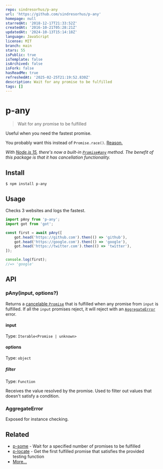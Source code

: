 ```yaml
---
repo: sindresorhus/p-any
url: 'https://github.com/sindresorhus/p-any'
homepage: null
starredAt: '2018-12-17T21:33:52Z'
createdAt: '2016-10-21T05:28:21Z'
updatedAt: '2024-10-13T15:14:18Z'
language: JavaScript
license: MIT
branch: main
stars: 55
isPublic: true
isTemplate: false
isArchived: false
isFork: false
hasReadMe: true
refreshedAt: '2025-02-25T21:19:52.830Z'
description: Wait for any promise to be fulfilled
tags: []
---
```


# p-any

> Wait for any promise to be fulfilled

Useful when you need the fastest promise.

You probably want this instead of `Promise.race()`. [Reason.](http://bluebirdjs.com/docs/api/promise.race.html)

*With [Node.js 15](https://medium.com/@nodejs/node-js-v15-0-0-is-here-deb00750f278), there's now a built-in [`Promise#any`](https://developer.mozilla.org/en-US/docs/Web/JavaScript/Reference/Global_Objects/Promise/any) method. The benefit of this package is that it has cancellation functionality.*

## Install

```
$ npm install p-any
```

## Usage

Checks 3 websites and logs the fastest.

```js
import pAny from 'p-any';
import got from 'got';

const first = await pAny([
	got.head('https://github.com').then(() => 'github'),
	got.head('https://google.com').then(() => 'google'),
	got.head('https://twitter.com').then(() => 'twitter'),
]);

console.log(first);
//=> 'google'
```

## API

### pAny(input, options?)

Returns a [cancelable `Promise`](https://github.com/sindresorhus/p-cancelable) that is fulfilled when any promise from `input` is fulfilled. If all the `input` promises reject, it will reject with an [`AggregateError`](https://github.com/sindresorhus/aggregate-error) error.

#### input

Type: `Iterable<Promise | unknown>`

#### options

Type: `object`

##### filter

Type: `Function`

Receives the value resolved by the promise. Used to filter out values that doesn't satisfy a condition.

### AggregateError

Exposed for instance checking.

## Related

- [p-some](https://github.com/sindresorhus/p-some) - Wait for a specified number of promises to be fulfilled
- [p-locate](https://github.com/sindresorhus/p-locate) - Get the first fulfilled promise that satisfies the provided testing function
- [More…](https://github.com/sindresorhus/promise-fun)
